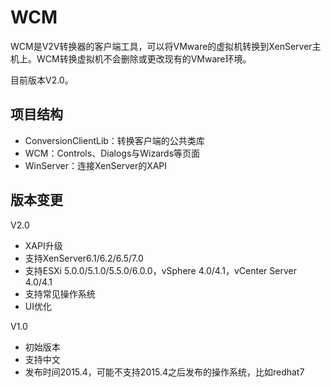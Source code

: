 # WCM

WCM是V2V转换器的客户端工具，可以将VMware的虚拟机转换到XenServer主机上。WCM转换虚拟机不会删除或更改现有的VMware环境。

目前版本V2.0。

## 项目结构

* ConversionClientLib：转换客户端的公共类库
* WCM：Controls、Dialogs与Wizards等页面
* WinServer：连接XenServer的XAPI


## 版本变更

V2.0

* XAPI升级
* 支持XenServer6.1/6.2/6.5/7.0
* 支持ESXi 5.0.0/5.1.0/5.5.0/6.0.0，vSphere 4.0/4.1，vCenter Server 4.0/4.1
* 支持常见操作系统
* UI优化


V1.0

* 初始版本
* 支持中文
* 发布时间2015.4，可能不支持2015.4之后发布的操作系统，比如redhat7


